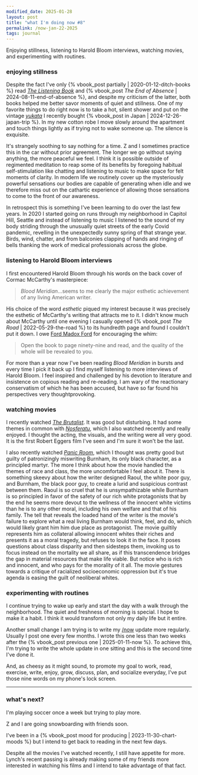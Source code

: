 ```yaml
---
modified_date: 2025-01-28
layout: post
title: "what I'm doing now #8"
permalink: /now-jan-22-2025
tags: journal
---
```


Enjoying stillness, listening to Harold Bloom interviews, watching movies, and experimenting with routines.
<!--more-->

### enjoying stillness

Despite the fact I've only {% vbook_post partially | 2020-01-12-ditch-books %} read [_The Listening Book_](https://www.goodreads.com/book/show/13136146-the-listening-book) and {% vbook_post _The End of Absence_ | 2024-08-11-end-of-absence %}, and despite my criticism of the latter, both books helped me better savor moments of quiet and stillness.
One of my favorite things to do right now is to take a hot, silent shower and put on the vintage [_yukata_](https://en.wikipedia.org/wiki/Yukata) I recently bought {% vbook_post in Japan | 2024-12-26-japan-trip %}.
In my new cotton robe I move slowly around the apartment and touch things lightly as if trying not to wake someone up.
The silence is exquisite.

It's strangely soothing to say nothing for a time.
Z and I sometimes practice this in the car without prior agreement.
The longer we go without saying anything, the more peaceful we feel.
I think it is possible outside of regimented meditation to reap some of its benefits by foregoing habitual self-stimulation like chatting and listening to music to make space for felt moments of clarity.
In modern life we routinely cover up the mysteriously powerful sensations our bodies are capable of generating when idle and we therefore miss out on the cathartic experience of allowing those sensations to come to the front of our awareness.

In retrospect this is something I've been learning to do over the last few years.
In 2020 I started going on runs through my neighborhood in Capitol Hill, Seattle and instead of listening to music I listened to the sound of my body striding through the unusually quiet streets of the early Covid pandemic, revelling in the unexpectedly sunny spring of that strange year.
Birds, wind, chatter, and from balconies clapping of hands and ringing of bells thanking the work of medical professionals across the globe.

### listening to Harold Bloom interviews

I first encountered Harold Bloom through his words on the back cover of Cormac McCarthy's masterpiece:
> _Blood Meridian_...seems to me clearly the major esthetic achievement of any living American writer.

His choice of the word _esthetic_ piqued my interest because it was precisely the esthetic of McCarthy's writing that attracts me to it.
I didn't know much about McCarthy until one evening I casually opened {% vbook_post _The Road_ | 2022-05-29-the-road %} to its hundredth page and found I couldn't put it down.
I owe [Ford Madox Ford](https://www.goodreads.com/quotes/14417-open-the-book-to-page-ninety-nine-and-read-and-the) for encouraging the whim:

> Open the book to page ninety-nine and read, and the quality of the whole will be revealed to you.

For more than a year now I've been reading _Blood Meridian_ in bursts and every time I pick it back up I find myself listening to more interviews of Harold Bloom.
I feel inspired and challenged by his devotion to literature and insistence on copious reading and re-reading.
I am wary of the reactionary conservatism of which he has been accused, but have so far found his perspectives very thoughtprovoking.

### watching movies

I recently watched [_The Brutalist_](https://en.wikipedia.org/wiki/The_Brutalist).
It was good but disturbing.
It had some themes in common with [_Nosferatu_](https://en.wikipedia.org/wiki/Nosferatu_(2024_film)), which I also watched recently and really enjoyed.
I thought the acting, the visuals, and the writing were all very good.
It is the first Robert Eggers film I've seen and I'm sure it won't be the last.

I also recently watched [_Panic Room_](https://en.wikipedia.org/wiki/Panic_Room), which I thought was pretty good but guilty of patronizingly miswriting Burnham, its only black character, as a principled martyr.
The more I think about how the movie handled the themes of race and class, the more uncomfortable I feel about it.
There is something skeevy about how the writer designed Raoul, the white poor guy, and Burnham, the black poor guy, to create a lurid and suspicious contrast between them.
Raoul is so cruel that he is unsympathizable while Burnham is so principled in favor of the safety of our rich white protagonists that by the end he seems more devout to the wellness of the innocent white victims than he is to any other moral, including his own welfare and that of his family.
The tell that reveals the loaded hand of the writer is the movie's failure to explore what a real living Burnham would think, feel, and do, which would likely grant him him due place as protagonist.
The movie guiltily represents him as collateral allowing innocent whites their riches and presents it as a moral tragedy, but refuses to look it in the face.
It poses questions about class disparity and then sidesteps them, invoking us to focus instead on the mortality we all share, as if this transcendence bridges the gap in material resources that make life viable.
But notice who is rich and innocent, and who pays for the morality of it all.
The movie gestures towards a critique of racialized socioeconomic oppression but it's true agenda is easing the guilt of neoliberal whites.

### experimenting with routines

I continue trying to wake up early and start the day with a walk through the neighborhood.
The quiet and freshness of morning is special.
I hope to make it a habit.
I think it would transform not only my daily life but it entire.

Another small change I am trying is to write my [/now]({{site.baseurl}}/now) update more regularly.
Usually I post one every few months.
I wrote this one less than two weeks after the {% vbook_post previous one | 2025-01-11-now %}.
To achieve this, I'm trying to write the whole update in one sitting and this is the second time I've done it.

And, as cheesy as it might sound, to promote my goal to work, read, exercise, write, enjoy, grow, discuss, plan, and socialize everyday, I've put those nine words on my phone's lock screen.

---

### what's next?

I'm playing soccer once a week but trying to play more.

Z and I are going snowboarding with friends soon.

I've been in a {% vbook_post mood for producing | 2023-11-30-chart-moods %} but I intend to get back to reading in the next few days.

Despite all the movies I've watched recently, I still have appetite for more.
Lynch's recent passing is already making some of my friends more interested in watching his films and I intend to take advantage of that fact.
